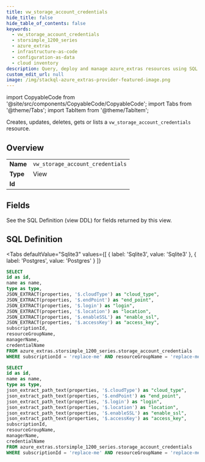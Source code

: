 ```yaml
--- 
title: vw_storage_account_credentials
hide_title: false
hide_table_of_contents: false
keywords:
  - vw_storage_account_credentials
  - storsimple_1200_series
  - azure_extras
  - infrastructure-as-code
  - configuration-as-data
  - cloud inventory
description: Query, deploy and manage azure_extras resources using SQL
custom_edit_url: null
image: /img/stackql-azure_extras-provider-featured-image.png
---
```


import CopyableCode from '@site/src/components/CopyableCode/CopyableCode';
import Tabs from '@theme/Tabs';
import TabItem from '@theme/TabItem';

Creates, updates, deletes, gets or lists a <code>vw_storage_account_credentials</code> resource.

## Overview
<table><tbody>
<tr><td><b>Name</b></td><td><code>vw_storage_account_credentials</code></td></tr>
<tr><td><b>Type</b></td><td>View</td></tr>
<tr><td><b>Id</b></td><td><CopyableCode code="azure_extras.storsimple_1200_series.vw_storage_account_credentials" /></td></tr>
</tbody></table>

## Fields

See the SQL Definition (view DDL) for fields returned by this view.

## SQL Definition

<Tabs
defaultValue="Sqlite3"
values={[
{ label: 'Sqlite3', value: 'Sqlite3' },
{ label: 'Postgres', value: 'Postgres' }
]}
>
<TabItem value="Sqlite3">

```sql
SELECT
id as id,
name as name,
type as type,
JSON_EXTRACT(properties, '$.cloudType') as "cloud_type",
JSON_EXTRACT(properties, '$.endPoint') as "end_point",
JSON_EXTRACT(properties, '$.login') as "login",
JSON_EXTRACT(properties, '$.location') as "location",
JSON_EXTRACT(properties, '$.enableSSL') as "enable_ssl",
JSON_EXTRACT(properties, '$.accessKey') as "access_key",
subscriptionId,
resourceGroupName,
managerName,
credentialName
FROM azure_extras.storsimple_1200_series.storage_account_credentials
WHERE subscriptionId = 'replace-me' AND resourceGroupName = 'replace-me' AND managerName = 'replace-me';
```

</TabItem>
<TabItem value="Postgres">

```sql
SELECT
id as id,
name as name,
type as type,
json_extract_path_text(properties, '$.cloudType') as "cloud_type",
json_extract_path_text(properties, '$.endPoint') as "end_point",
json_extract_path_text(properties, '$.login') as "login",
json_extract_path_text(properties, '$.location') as "location",
json_extract_path_text(properties, '$.enableSSL') as "enable_ssl",
json_extract_path_text(properties, '$.accessKey') as "access_key",
subscriptionId,
resourceGroupName,
managerName,
credentialName
FROM azure_extras.storsimple_1200_series.storage_account_credentials
WHERE subscriptionId = 'replace-me' AND resourceGroupName = 'replace-me' AND managerName = 'replace-me';
```

</TabItem>
</Tabs>
